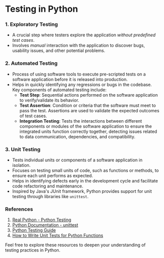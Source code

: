 # Testing in Python

### 1. Exploratory Testing
* A crucial step where testers explore the application <em>without predefined test cases</em>.
* Involves <em>manual</em> interaction with the application to discover bugs, usability issues, and other potential problems.

### 2. Automated Testing
* Process of using software tools to execute pre-scripted tests on a software application before it is released into production.
* Helps in quickly identifying any regressions or bugs in the codebase. Key components of automated testing include:
  - **Test Step**: Sequential actions performed on the software application to verify/validate its behavior.
  - **Test Assertion**: Condition or criteria that the software must meet to pass the test. Assertions are used to validate the expected outcomes of test cases.
  - **Integration Testing**: Tests the interactions between different components or modules of the software application to ensure the integrated units function correctly together, detecting issues related to data communication, dependencies, and compatibility.

### 3. Unit Testing
* Tests individual units or components of a software application in isolation.
* Focuses on testing small units of code, such as functions or methods, to ensure each unit performs as expected.
* Helps in identifying defects early in the development cycle and facilitate code refactoring and maintenance.
* Inspired by Java's JUnit framework, Python provides support for unit testing through libraries like `unittest`.

### References
1. [Real Python - Python Testing](https://realpython.com/python-testing/)
2. [Python Documentation - unittest](https://docs.python.org/3/library/unittest.html)
3. [Python Testing Guide](https://docs.python-guide.org/writing/tests/)
4. [How to Write Unit Tests for Python Functions](https://www.freecodecamp.org/news/how-to-write-unit-tests-for-python-functions/)

Feel free to explore these resources to deepen your understanding of testing practices in Python.
